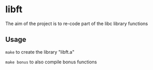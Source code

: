 # libft
The aim of the project is to re-code part of the libc library functions

## Usage
``make`` to create the library "libft.a"

``make bonus`` to also compile bonus functions
